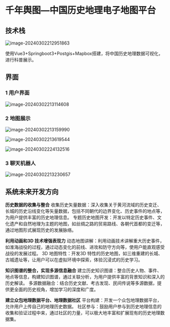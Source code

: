 # 千年舆图—中国历史地理电子地图平台

## 技术栈

![image-20240302212951863](https://s2.loli.net/2024/03/02/mzSQK7Jstn4X1hB.png)

使用Vue3+Springboot3+Postgis+Mapbox搭建，将中国历史地理数据可视化，进行科普展示。



## 界面

### 1 用户界面

![image-20240302213114608](https://s2.loli.net/2024/03/02/CGDOmjioxTbIg9E.png)

###  2 地图展示

![image-20240302213159990](https://s2.loli.net/2024/03/02/W49QRc2yFHbq3Ek.png)

![image-20240302213619544](https://s2.loli.net/2024/03/02/HdlKq9CzBoe6p3n.png)

![image-20240302224132516](https://s2.loli.net/2024/03/02/U4YjEmbz6K3yARl.png)



### 3 聊天机器人

![image-20240302213230657](https://s2.loli.net/2024/03/02/XZnzaIgbPiTlcBR.png)



## 系统未来开发方向

**历史数据的收集与整合**
收集历史矢量数据：深入收集关于黄河流域的历史变迁、长城的历史沿线变化等矢量数据，包括不同朝代的边界变化、历史事件的地点等，为用户提供丰富的历史地理信息。
专题历史地图开发：开发以特定历史事件、文化遗产和自然地理为主题的地图，如丝绸之路的贸易路线、各朝代首都的变迁等，通过地图形式展现历史的发展脉络。

**利用动画和3D 技术增强表现力**
动态地图讲解：利用动画技术讲解重大历史事件，如淮海战役的过程，通过动态变化的前线、进攻和防守方向等，使用户能直观感受战役的发展过程。
3D 地图特性：开发3D 特性的历史地图，如三维重建的长城、古城遗址等，让用户可以在虚拟环境中探索，体验沉浸式的历史学习。

**知识图谱的整合，实现多源信息融合**
建立历史知识图谱：整合历史人物、事件、地点等信息，构建知识图谱，通过关联分析，为用户提供丰富的背景知识和深入的历史解读。
多源数据融合：结合历史文献、考古发现、民间传说等多源数据，提供更全面的历史视角，增加学习的深度和广度。

**建立众包地理数据平台、地理数据社区**
平台构建：开发一个众包地理数据平台，允许用户上传自己的地理历史数据。
社区参与：鼓励用户参与到历史地理信息的收集和验证过程中来，通过社区的力量，可以极大地丰富和扩展现有的历史地理数据集。
